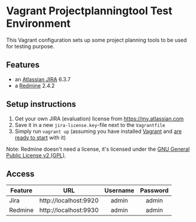 # Vagrant Projectplanningtool Test Environment

This Vagrant configuration sets up some project planning tools to be used for testing purpose.

## Features
* an [Atlassian JIRA](https://www.atlassian.com/software/jira) 6.3.7
* a [Redmine](http://www.redmine.org/) 2.4.2

## Setup instructions
1. Get your own JIRA (evaluation) license from https://my.atlassian.com
2. Save it in a new `jira-license.key`-file next to the `Vagrantfile`
3. Simply run `vagrant up` (assuming you have installed [Vagrant](https://www.vagrantup.com/downloads.html) and [are ready to start](https://docs.vagrantup.com/v2/getting-started/index.html) with it)

Note: Redmine doesn't need a license, it's licensed under the [GNU General Public License v2 (GPL)](http://www.gnu.org/licenses/old-licenses/gpl-2.0.html).


## Access

Feature | URL | Username | Password
--------|-----|:--------:|:--------:
Jira | http://localhost:9920 | admin | admin
Redmine | http://localhost:9930 | admin | admin